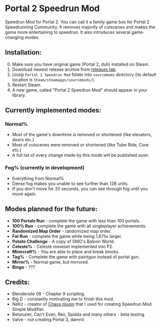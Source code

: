 # Portal 2 Speedrun Mod
Speedrun Mod for Portal 2. You can call it a family game box for Portal 2 Speedrunning Community. It removes majority of cutscenes and makes the game more entertaining to speedrun. It also introduces several game-changing modes.


## Installation:
0. Make sure you have original game (Portal 2, duh) installed on Steam.
1. Download newest release archive from [releases tab](https://github.com/Krzyhau/Portal2SpeedrunMod/releases).
2. Unzip `Portal 2 Speedrun Mod` folder into `sourcemods` directory (its default location is `Steam/steamapps/sourcemods/`).
3. Restart Steam.
4. A new game, called "Portal 2 Speedrun Mod" should appear in your library.

## Currently implemented modes:
### Normal%
- Most of the game's downtime is removed or shortened (like elevators, doors etc.)
- Most of cutscenes were removed or shortened (like Tube Ride, Core etc.)
- A full list of every change made by this mode will be published soon.

### Fog% (currently in development)
- Everything from Normal%
- Dense fog makes you unable to see further than 128 units.
- If you don't move for 20 seconds, you can see through fog until you move again.

## Modes planned for the future:
- **100 Portals Run** - complete the game with less than 100 portals.
- **100% Run** - complete the game with all singleplayer achievements.
- **Randomized Map Order** - randomized map order.
- **Fat Run** - complete the game while being 1,875x larger.
- **Potato Challenge** - A copy of SMO's Baloon World.
- **Celeste%** - Celeste moveset implemented into P2.
- **Minecraft%** - You are able to place and break blocks.
- **Tag%** - Complete the game with paintgun instead of portal gun.
- **Mirror%** - Normal game, but mirrored.
- **Bingo** - ???

## Credits:
- Blenderiste 09 - Chapter 9 scripting.
- Big D - constantly motivating me to finish this mod.
- NeKz - creator of [Chaos plugin](https://github.com/NeKzor/chaos/) that I used for creating Speedrun Mod Simple Modifier.
- Betsruner, Can't Even, Rex, Spidda and many others - beta testing.
- Valve - not creating Portal 3, damnit
